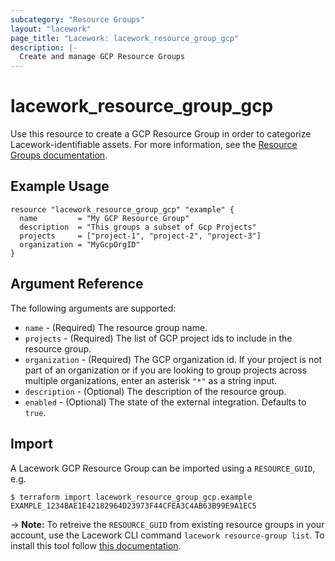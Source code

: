 ```yaml
---
subcategory: "Resource Groups"
layout: "lacework"
page_title: "Lacework: lacework_resource_group_gcp"
description: |-
  Create and manage GCP Resource Groups
---
```


# lacework\_resource\_group\_gcp

Use this resource to create a GCP Resource Group in order to categorize Lacework-identifiable assets.
For more information, see the [Resource Groups documentation](https://support.lacework.com/hc/en-us/articles/360041727354-Resource-Groups).

## Example Usage

```hcl
resource "lacework_resource_group_gcp" "example" {
  name         = "My GCP Resource Group"
  description  = "This groups a subset of Gcp Projects"
  projects     = ["project-1", "project-2", "project-3"]
  organization = "MyGcpOrgID"
}
```

## Argument Reference

The following arguments are supported:

* `name` - (Required) The resource group name.
* `projects` - (Required) The list of GCP project ids to include in the resource group.
* `organization` - (Required) The GCP organization id. If your project is not part of an organization or if you are looking to group projects across multiple organizations, enter an asterisk `"*"` as a string input. 
* `description` - (Optional) The description of the resource group.
* `enabled` - (Optional) The state of the external integration. Defaults to `true`.

## Import

A Lacework GCP Resource Group can be imported using a `RESOURCE_GUID`, e.g.

```
$ terraform import lacework_resource_group_gcp.example EXAMPLE_1234BAE1E42182964D23973F44CFEA3C4AB63B99E9A1EC5
```
-> **Note:** To retreive the `RESOURCE_GUID` from existing resource groups in your account, use the
Lacework CLI command `lacework resource-group list`. To install this tool follow
[this documentation](https://github.com/lacework/go-sdk/wiki/CLI-Documentation#installation).
